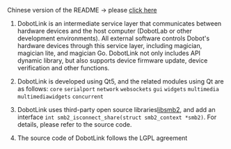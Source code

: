 Chinese version of the README -> please [click here](./README_CN.md)

1. DobotLink is an intermediate service layer that communicates between hardware devices and the host computer (DobotLab or other development environments). All external software controls Dobot's hardware devices through this service layer, including magician, magician lite, and magician Go. DobotLink not only includes API dynamic library, but also supports device firmware update, device verification and other functions.

2. DobotLink is developed using Qt5, and the related modules using Qt are as follows:
   `core` `serialport` `network` `websockets` `gui` `widgets` `multimedia` `multimediawidgets` `concurrent`

3. DobotLink uses third-party open source libraries[libsmb2](https://github.com/sahlberg/libsmb2), and add an interface `int smb2_isconnect_share(struct smb2_context *smb2)`. For details, please refer to the source code.

4. The source code of DobotLink follows the LGPL agreement